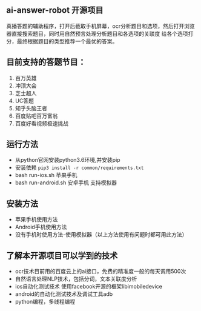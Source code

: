 ## ai-answer-robot 开源项目
真播答题的辅助程序，打开后截取手机屏幕，ocr分析题目和选项，然后打开浏览器直接搜索题目，同时用自然预言处理分析题目和各选项的关联度
给各个选项打分，最终根据题目的类型推荐一个最优的答案。

## 目前支持的答题节目：
1. 百万英雄
2. 冲顶大会
3. 芝士超人
4. UC答题
5. 知乎头脑王者
6. 百度贴吧百万富翁
7. 百度好看视频极速挑战


## 运行方法
- 从python官网安装python3.6环境,并安装pip
- 安装依赖 `pip3 install -r common/requirements.txt`
- bash run-ios.sh  苹果手机
- bash run-android.sh 安卓手机 支持模拟器

## 安装方法
- 苹果手机使用方法
- Android手机使用方法
- 没有手机时使用方法-使用模拟器（以上方法使用有问题时都可用此方法）


## 了解本开源项目可以学到的技术
- ocr技术目前用的百度云上的ai接口，免费的精准度一般的每天调用500次
- 自然语言处理NLP技术，包括分词，文本关联度分析
- ios自动化测试技术 使用facebook开源的框架libimobiledevice
- android的自动化测试技术及调试工具adb
- python编程，多线程编程

